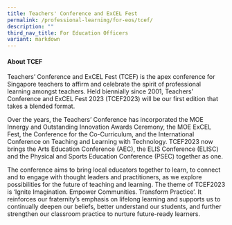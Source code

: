 ```yaml
---
title: Teachers' Conference and ExCEL Fest
permalink: /professional-learning/for-eos/tcef/
description: ""
third_nav_title: For Education Officers
variant: markdown
---
```

#### About TCEF

Teachers’ Conference and ExCEL Fest (TCEF) is the apex conference for Singapore teachers to affirm and celebrate the spirit of professional learning amongst teachers. Held biennially since 2001, Teachers’ Conference and ExCEL Fest 2023 (TCEF2023) will be our first edition that takes a blended format.

Over the years, the Teachers’ Conference has incorporated the MOE Innergy and Outstanding Innovation Awards Ceremony, the MOE ExCEL Fest, the Conference for the Co-Curriculum, and the International Conference on Teaching and Learning with Technology. TCEF2023 now brings the Arts Education Conference (AEC), the ELIS Conference (ELISC) and the Physical and Sports Education Conference (PSEC) together as one.

The conference aims to bring local educators together to learn, to connect and to engage with thought leaders and practitioners, as we explore possibilities for the future of teaching and learning. The theme of TCEF2023 is ‘Ignite Imagination. Empower Communities. Transform Practice’. It reinforces our fraternity’s emphasis on lifelong learning and supports us to continually deepen our beliefs, better understand our students, and further strengthen our classroom practice to nurture future-ready learners.